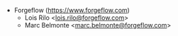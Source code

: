 - Forgeflow (<https://www.forgeflow.com>)
  - Lois Rilo \<lois.rilo@forgeflow.com\>
  - Marc Belmonte \<marc.belmonte@forgeflow.com\>
